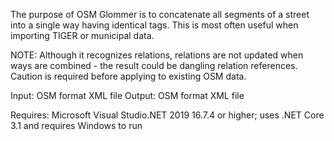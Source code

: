 The purpose of OSM Glommer is to concatenate all segments of a street into a single way having identical tags.    This is most often useful when importing TIGER or municipal data.

NOTE: Although it recognizes relations, relations are not updated when ways are combined - the result could be dangling relation references.  Caution is required before applying to existing OSM data.

Input: OSM format XML file
Output: OSM format XML file

Requires: Microsoft Visual Studio.NET 2019 16.7.4 or higher; uses .NET Core 3.1 and requires Windows to run

